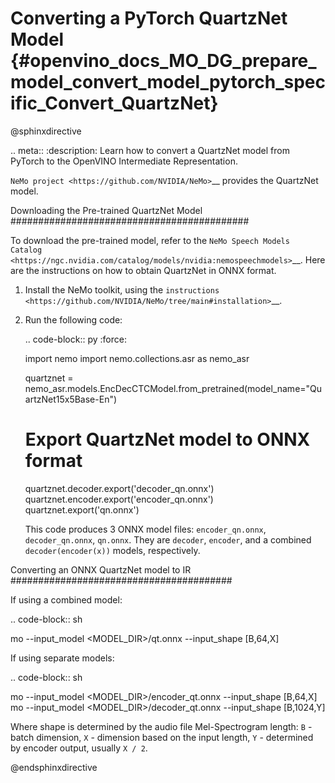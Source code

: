 # Converting a PyTorch QuartzNet Model {#openvino_docs_MO_DG_prepare_model_convert_model_pytorch_specific_Convert_QuartzNet}

@sphinxdirective

.. meta::
   :description: Learn how to convert a QuartzNet model
                 from PyTorch to the OpenVINO Intermediate Representation.


`NeMo project <https://github.com/NVIDIA/NeMo>`__ provides the QuartzNet model.

Downloading the Pre-trained QuartzNet Model
###########################################

To download the pre-trained model, refer to the `NeMo Speech Models Catalog <https://ngc.nvidia.com/catalog/models/nvidia:nemospeechmodels>`__.
Here are the instructions on how to obtain QuartzNet in ONNX format.

1. Install the NeMo toolkit, using the `instructions <https://github.com/NVIDIA/NeMo/tree/main#installation>`__.

2. Run the following code:

   .. code-block:: py
      :force:
   
      import nemo
      import nemo.collections.asr as nemo_asr
   
      quartznet = nemo_asr.models.EncDecCTCModel.from_pretrained(model_name="QuartzNet15x5Base-En")
      # Export QuartzNet model to ONNX format
      quartznet.decoder.export('decoder_qn.onnx')
      quartznet.encoder.export('encoder_qn.onnx')
      quartznet.export('qn.onnx')


   This code produces 3 ONNX model files: ``encoder_qn.onnx``, ``decoder_qn.onnx``, ``qn.onnx``.
   They are ``decoder``, ``encoder``, and a combined ``decoder(encoder(x))`` models, respectively.

Converting an ONNX QuartzNet model to IR
########################################

If using a combined model:

.. code-block:: sh

   mo --input_model <MODEL_DIR>/qt.onnx --input_shape [B,64,X]

If using separate models:

.. code-block:: sh

   mo --input_model <MODEL_DIR>/encoder_qt.onnx --input_shape [B,64,X]
   mo --input_model <MODEL_DIR>/decoder_qt.onnx --input_shape [B,1024,Y]


Where shape is determined by the audio file Mel-Spectrogram length: ``B`` - batch dimension, ``X`` - dimension based on the input length, ``Y`` - determined by encoder output, usually ``X / 2``.

@endsphinxdirective
